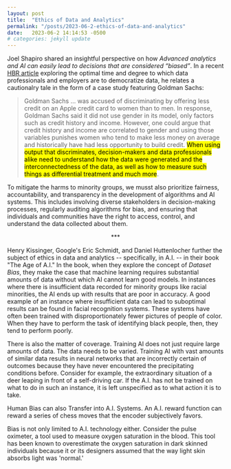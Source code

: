 ```yaml
---
layout: post
title:  "Ethics of Data and Analytics"
permalink: "/posts/2023-06-2-ethics-of-data-and-analytics"
date:   2023-06-2 14:14:53 -0500
# categories: jekyll update
---
```



Joel Shapiro shared an insightful perspective on how <i>Advanced analytics and AI can easily lead to decisions that are considered “biased”</i>.
In a recent <a href="https://hbr.org/2023/05/when-to-give-employees-access-to-data-and-analytics#">HBR article</a> exploring the optimal time and degree to which data professionals and employers are to democratize data, he relates a cautionalry tale in the form of a case study featuring Goldman Sachs:


>Goldman Sachs ... was accused of discriminating by offering less credit on an Apple credit card to women than to men. In response, Goldman Sachs said it did not use gender in its model, only factors such as credit history and income. However, one could argue that credit history and income are correlated to gender and using those variables punishes women who tend to make less money on average and historically have had less opportunity to build credit. <mark>When using output that discriminates, decision-makers and data professionals alike need to understand how the data were generated and the interconnectedness of the data, as well as how to measure such things as differential treatment and much more</mark>.

To mitigate the harms to minority groups, we musst also prioritize fairness, accountability, and transparency in the development of algorithms and AI systems. This includes involving diverse stakeholders in decision-making processes, regularly auditing algorithms for bias, and ensuring that individuals and communities have the right to access, control, and understand the data collected about them.

<p style="text-align: center">***</p>

Henry Kissinger, Google's Eric Schmidt, and Daniel Huttenlocher further the subject of ethics in data and analytics -- specifically, in A.I. -- in their book "The Age of A.I." In the book, when they explore the concept of <i>Dataset Bias</i>, they make the case that machine learning requires substantial amounts of data without which AI cannot learn good models. In instances where there is insufficient data recorded for minority groups like racial minorities, the AI ends up with results that are poor in accuracy. A good example of an instance where insufficient data can lead to suboptimal results can be  found in facial recognition systems. These systems have often been trained with disproportionately fewer pictures of people of color. When they have to perform the task of identifying black people, then, they tend to perform poorly.

There is also the matter of coverage. Training AI does not just require large amounts of data. The data needs to be varied. Training AI with vast amounts of similar data results in neural networks that are incorrectly certain of outcomes because they have never encountered the precipitating conditions before. Consider for example, the extraordinary situation of a deer leaping in front of a self-driving car. If the A.I. has not be trained on what to do in such an instance, it is left unspecified as to what action it is to take.

Human Bias can also Transfer into A.I. Systems. An A.I. reward function can reward a series of chess moves that the encoder subjectively favors.

Bias is not only limited to A.I. technology either. Consider the pulse oximeter, a tool used to measure oxygen saturation in the blood. This tool has been known to overestimate the oxygen saturation in dark skinned individuals because it or its designers assumed that the way light skin absorbs light was 'normal.'